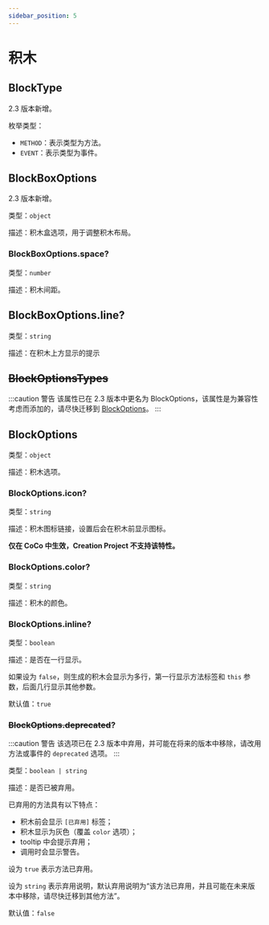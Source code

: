 ```yaml
---
sidebar_position: 5
---
```


# 积木

## BlockType

2.3 版本新增。

枚举类型：

- `METHOD`：表示类型为方法。
- `EVENT`：表示类型为事件。

## BlockBoxOptions

2.3 版本新增。

类型：`object`

描述：积木盒选项，用于调整积木布局。

### BlockBoxOptions.space?

类型：`number`

描述：积木间距。

## BlockBoxOptions.line?

类型：`string`

描述：在积木上方显示的提示

## ~~BlockOptionsTypes~~

:::caution 警告
该属性已在 2.3 版本中更名为 BlockOptions，该属性是为兼容性考虑而添加的，请尽快迁移到 [BlockOptions](#blockoptions)。
:::

## BlockOptions

类型：`object`

描述：积木选项。

### BlockOptions.icon?

类型：`string`

描述：积木图标链接，设置后会在积木前显示图标。

**仅在 CoCo 中生效，Creation Project 不支持该特性。**

### BlockOptions.color?

类型：`string`

描述：积木的颜色。

### BlockOptions.inline?

类型：`boolean`

描述：是否在一行显示。

如果设为 `false`，则生成的积木会显示为多行，第一行显示方法标签和 `this` 参数，后面几行显示其他参数。

默认值：`true`

### ~~BlockOptions.deprecated~~?

:::caution 警告
该选项已在 2.3 版本中弃用，并可能在将来的版本中移除，请改用方法或事件的 `deprecated` 选项。
:::

类型：`boolean | string`

描述：是否已被弃用。

已弃用的方法具有以下特点：

- 积木前会显示 `[已弃用]` 标签；
- 积木显示为灰色（覆盖 `color` 选项）；
- tooltip 中会提示弃用；
- 调用时会显示警告。

设为 `true` 表示方法已弃用。

设为 `string` 表示弃用说明，默认弃用说明为“该方法已弃用，并且可能在未来版本中移除，请尽快迁移到其他方法”。

默认值：`false`
